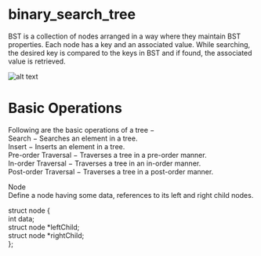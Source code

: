 # binary_search_tree

BST is a collection of nodes arranged in a way where they maintain BST properties. Each node has a key and an associated value. While searching, the desired key is compared to the keys in BST and if found, the associated value is retrieved.

 ![alt text](https://www.tutorialspoint.com/data_structures_algorithms/images/binary_search_tree.jpg)


# Basic Operations

Following are the basic operations of a tree −  
Search − Searches an element in a tree.  
Insert − Inserts an element in a tree.  
Pre-order Traversal − Traverses a tree in a pre-order manner.  
In-order Traversal − Traverses a tree in an in-order manner.  
Post-order Traversal − Traverses a tree in a post-order manner.  


Node  
Define a node having some data, references to its left and right child nodes.

struct node {  
   int data;     
   struct node *leftChild;  
   struct node *rightChild;  
};

